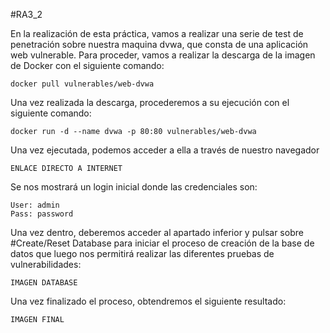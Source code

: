 #RA3_2

En la realización de esta práctica, vamos a realizar una serie de test de penetración sobre nuestra maquina dvwa, que consta de una aplicación web vulnerable. Para proceder, vamos a realizar la descarga de la imagen de Docker con el siguiente comando:

    docker pull vulnerables/web-dvwa

Una vez realizada la descarga, procederemos a su ejecución con el siguiente comando:

    docker run -d --name dvwa -p 80:80 vulnerables/web-dvwa

Una vez ejecutada, podemos acceder a ella a través de nuestro navegador 

    ENLACE DIRECTO A INTERNET

Se nos mostrará un login inicial donde las credenciales son:

    User: admin
    Pass: password

Una vez dentro, deberemos acceder al apartado inferior y pulsar sobre #Create/Reset Database para iniciar el proceso de creación de la base de datos que luego nos permitirá realizar las diferentes pruebas de vulnerabilidades:

    IMAGEN DATABASE

Una vez finalizado el proceso, obtendremos el siguiente resultado:

    IMAGEN FINAL

 
